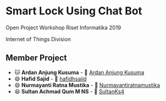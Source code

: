 # Smart Lock Using Chat Bot

Open Project Workshop Riset Informatika 2019

Internet of Things Division

## Member Project

* :cat: **Ardan Anjung Kusuma** - :link: [Ardan Anjung Kusuma](https://github.com/ardananjungkusuma)
* :smile: **Hafid Sajid** - :link: [hafidhsajid](https://github.com/hafidhsajid)
* :smile: **Nurmayanti Ratna Mustika** - :link: [Nurmayantiratnamustika](https://github.com/Nurmayantiratnamustika)
* :satisfied: **Sultan Achmad Qum M NS** - :link: [SultanKs4](https://github.com/SultanKs4)
